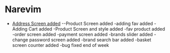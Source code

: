 # Narevim

- [Address Screen added](https://github.com/HuseyinKla/Narevim/commit/9cc76256c089af3e70e75b341df0b7fedbc4d08e)
--Product Screen added
-adding fav added
-Adding Cart added
-Product Screen and style added
-fav product added
-order screen added
-payment screen added
-brands slider added
-change password screen added
-brand search bar added
-basket screen counter added
-bug fixed
end of week


